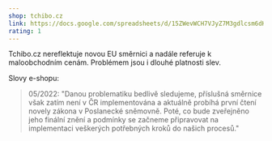 ```yaml
---
shop: tchibo.cz
link: https://docs.google.com/spreadsheets/d/15ZWevWCH7VJyZ7M3gdlcsm6dKHSs3ghhirqghrwEHa0/edit?usp=sharing
rating: 1
---
```


Tchibo.cz nereflektuje novou EU směrnici a nadále referuje k maloobchodním cenám. Problémem jsou i dlouhé platnosti slev.

Slovy e-shopu:

> 05/2022: "Danou problematiku bedlivě sledujeme, příslušná směrnice však zatím není v ČR implementována a aktuálně probíhá první čtení novely zákona v Poslanecké sněmovně. Poté, co bude zveřejněno jeho finální znění a podmínky se začneme připravovat na implementaci veškerých potřebných kroků do našich procesů."
